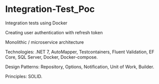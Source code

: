 # Integration-Test_Poc
Integration tests using Docker

Creating user authentication with refresh token

Monolithic / microservice architecture

Technologies:
.NET 7, 
AutoMapper,
Testcontainers, 
Fluent Validation, 
EF Core, 
SQL Server,
Docker,
Docker-compose.

Design Patterns: 
Repository, 
Options, 
Notification, 
Unit of Work,
Builder.

Principles: 
SOLID.
